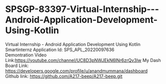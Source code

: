 # SPSGP-83397-Virtual-Internship---Android-Application-Development-Using-Kotlin
Virtual Internship - Android Application Development Using Kotlin           
Smartinternz Application Id: SPS_APL_20220097636         
Demontration Video Link:https://youtube.com/channel/UC8D3pNWJEkN6lNr6zrQv3lw
My Dash Board Link: https://developers.google.com/profile/u/anandmummana/dashboard       
Github link: https://github.com/A217-beep/A217-beep.git

